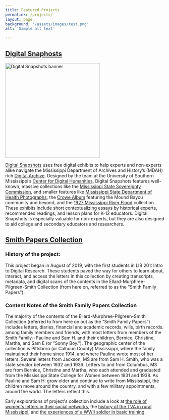 ```yaml
---
title: Featured Projects
permalink: /projects/
layout: page
background: '/assets/images/test.png' 
alt: 'Sample alt text'

---
```

## <a href="http://dh-mdah.com/exhibits/">Digital Snaphosts</a>

<img src="http://dh-mdah.com/files/theme_uploads/b242e11cb8b8bdc6645610c7d5bd3454.png" alt="Digital Snapshots banner" width="300" height = "">

<a href="http://dh-mdah.com/exhibits/">Digital Snapshots</a> uses free digital exhibits to help experts and non-experts alike navigate the Mississippi Department of Archives and History’s (MDAH) rich <a href="https://da.mdah.ms.gov/">Digital Archive</a>. Designed by the team at the University of Southern Mississippi’s <a href="https://www.usm.edu/digital-humanities/index.php">Center for Digital Humanities</a>, Digital Snapshots features well-known, massive collections like the <a href="http://www.dh-mdah.com/mssc/">Mississippi State Sovereignty Commission</a>, and smaller features like <a href="http://dh-mdah.com/exhibits/show/msdh/msdh">Mississippi State Department of Health Photographs</a>, the <a href="https://dh-mdah.com/exhibits/show/crowe/explore-the-crowe-album">Crowe Album</a> featuring the Mound Bayou community and beyond, and the <a href="http://dh-mdah.com/exhibits/show/1927-mississippi-river-flood/ms_river_flood">1927 Mississippi River Flood</a> collection. These exhibits include short contextualizing essays by historical experts, recommended readings, and lesson plans for K-12 educators. Digital Snapshots is especially valuable for non-experts, but they are also designed to aid college and secondary educators and researchers.

## <a href="https://smithpapers.github.io/">Smith Papers Collection</a>

### History of the project:
This project began in August of 2019, with the first students in LIB 201: Intro to Digital Research. These students paved the way for others to learn about, interact, and access the letters in this collection by creating transcripts, metadata, and digital scans of the contents in the Ellard-Murphree-Pilgreen-Smith Collection (from here on, referred to as the “Smith Family Papers”).

### Content Notes of the Smith Family Papers Collection
The majority of the contents of the Ellard-Murphree-Pilgreen-Smith Collection (referred to from here on out as the “Smith Family Papers”) includes letters, diaries, financial and academic records, wills, birth records.  among family members and friends, with most letters from members of the Smith Family--Pauline and Sam H. and their children, Bernice, Christine, Martha, and Sam E (or “Sonny Boy.”). The geographic center of the collection is Pittsboro (or Calhoun County) Mississippi, where the family maintained their home since 1914, and where Pauline wrote most of her letters. Several letters from Jackson, MS are from Sam H. Smith, who was a state senator between 1932 and 1936. Letters to and from Columbus, MS are from Bernice, Christine and Martha, who each attended and graduated from the Mississippi State College for Women between 1931 and 1938. As Pauline and Sam H. grow older and continue to write from Mississippi, the children move around the country, and with a few military appointments, around the world. The letters reflect this.

Early explorations of project's collection include a look at <a href="https://github.com/hillaryAHR/LIB-201/blob/main/LIB201-Fall2021-narrative.md#womens-lives">the role of women's letters in their social networks</a>, the <a href="https://github.com/hillaryAHR/LIB-201/blob/main/LIB201-Fall2021-narrative.md#electrifying-the-south">history of the TVA in rural Mississippi</a>, and <a href="https://github.com/hillaryAHR/LIB-201/blob/main/LIB201-Fall2021-narrative.md#world-war-ii">the experiences of a WWII soldier in basic training</a>.
